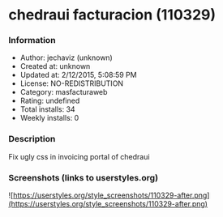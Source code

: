 # chedraui facturacion (110329)

### Information
- Author: jechaviz (unknown)
- Created at: unknown
- Updated at: 2/12/2015, 5:08:59 PM
- License: NO-REDISTRIBUTION
- Category: masfacturaweb
- Rating: undefined
- Total installs: 34
- Weekly installs: 0


### Description
Fix ugly css in invoicing portal of chedraui


### Screenshots (links to userstyles.org)
![https://userstyles.org/style_screenshots/110329-after.png](https://userstyles.org/style_screenshots/110329-after.png)


